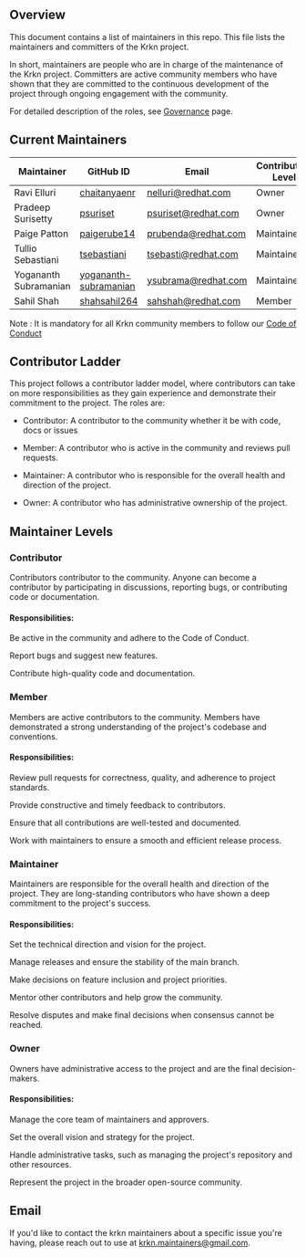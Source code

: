 ## Overview

This document contains a list of maintainers in this repo.
This file lists the maintainers and committers of the Krkn project.

In short, maintainers are people who are in charge of the maintenance of the Krkn project. Committers are active community members who have shown that they are committed to the continuous development of the project through ongoing engagement with the community.

For detailed description of the roles, see [Governance](./GOVERNANCE.md) page.

## Current Maintainers

| Maintainer          | GitHub ID                                                 | Email                   | Contribution Level     | 
|---------------------| --------------------------------------------------------- | ----------------------- | ---------------------- | 
| Ravi Elluri         | [chaitanyaenr](https://github.com/chaitanyaenr)           | nelluri@redhat.com      | Owner | 
| Pradeep Surisetty   | [psuriset](https://github.com/psuriset)                   | psuriset@redhat.com     | Owner | 
| Paige Patton     | [paigerube14](https://github.com/paigerube14)                | prubenda@redhat.com     | Maintainer | 
| Tullio Sebastiani   | [tsebastiani](https://github.com/tsebastiani)             | tsebasti@redhat.com     | Maintainer | 
| Yogananth Subramanian  | [yogananth-subramanian](https://github.com/yogananth-subramanian)             | ysubrama@redhat.com     |Maintainer | 
| Sahil Shah  | [shahsahil264](https://github.com/shahsahil264)                   | sahshah@redhat.com   |  Member | 


Note : It is mandatory for all Krkn community members to follow our [Code of Conduct](./CODE_OF_CONDUCT.md)


## Contributor Ladder
This project follows a contributor ladder model, where contributors can take on more responsibilities as they gain experience and demonstrate their commitment to the project. 
The roles are:
* Contributor: A contributor to the community whether it be with code, docs or issues

* Member: A contributor who is active in the community and reviews pull requests.

* Maintainer: A contributor who is responsible for the overall health and direction of the project.

* Owner: A contributor who has administrative ownership of the project.


## Maintainer Levels

### Contributor
Contributors contributor to the community. Anyone can become a contributor by participating in discussions, reporting bugs, or contributing code or documentation.

#### Responsibilities:

Be active in the community and adhere to the Code of Conduct.

Report bugs and suggest new features.

Contribute high-quality code and documentation.


### Member
Members are active contributors to the community. Members have demonstrated a strong understanding of the project's codebase and conventions.

#### Responsibilities:

Review pull requests for correctness, quality, and adherence to project standards.

Provide constructive and timely feedback to contributors.

Ensure that all contributions are well-tested and documented.

Work with maintainers to ensure a smooth and efficient release process.

### Maintainer
Maintainers are responsible for the overall health and direction of the project. They are long-standing contributors who have shown a deep commitment to the project's success.

#### Responsibilities:

Set the technical direction and vision for the project.

Manage releases and ensure the stability of the main branch.

Make decisions on feature inclusion and project priorities.

Mentor other contributors and help grow the community.

Resolve disputes and make final decisions when consensus cannot be reached.

### Owner
Owners have administrative access to the project and are the final decision-makers.

#### Responsibilities:

Manage the core team of maintainers and approvers.

Set the overall vision and strategy for the project.

Handle administrative tasks, such as managing the project's repository and other resources.

Represent the project in the broader open-source community.



## Email 
If you'd like to contact the krkn maintainers about a specific issue you're having, please reach out to use at krkn.maintainers@gmail.com. 
